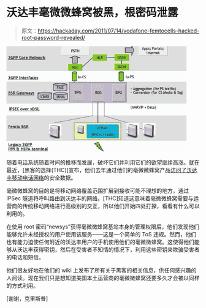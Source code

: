 # 沃达丰毫微微蜂窝被黑，根密码泄露

> 原文：<https://hackaday.com/2011/07/14/vodafone-femtocells-hacked-root-password-revealed/>

![vodafone_femtocell_network_diagram](img/b31eebac3ae816eaf597780afd9493f4.png "vodafone_femtocell_network_diagram")

随着电话系统随着时间的推移而发展，破坏它们并利用它们的欲望继续高涨。就在最近，[黑客的选择(THC)]宣布，他们去年通过他们的毫微微蜂窝产品[访问了沃达丰移动电话网络](http://thcorg.blogspot.com/2011/07/vodafone-hacked-root-password-published.html)的安全数据。

毫微微蜂窝的目的是将移动网络覆盖范围扩展到接收可能不理想的地方，通过 IPSec 隧道将呼叫路由到沃达丰的网络。[THC]知道这意味着毫微微蜂窝需要与运营商的传统移动网络进行高级别的交互，所以他们开始四处打探，看看有什么可以利用的。

在使用 root 密码“newsys”获得毫微微蜂窝基站本身的管理权限后，他们发现他们能够允许未经授权的用户使用该服务——这是一个简单的 ToS 违规。然而，他们也有能力迫使任何附近的沃达丰用户的手机使用他们的毫微微蜂窝。这使得他们能够从沃达丰获得密钥，然后在受害者不知情的情况下，利用这些密钥来欺骗受害者的电话和短信。

他们很友好地在他们的 wiki 上发布了所有关于黑客的相关信息，供任何感兴趣的人阅读。现在我们只是想知道美国本土运营商的毫微微蜂窝还要多久才会被以同样的方式利用。

[谢谢，克里斯普]